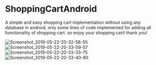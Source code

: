 # ShoppingCartAndroid
A simple and easy shopping cart implementation without using any database in android,
only some lines of code implemented for adding all functionality of shopping cart.
so enjoy your shopping cart!
thank you!

![Screenshot_2019-05-22-20-32-58-55](https://user-images.githubusercontent.com/45765123/58186338-4f7bca80-7cd2-11e9-8979-e5a7d27ba54b.png)
![Screenshot_2019-05-22-20-33-09-57](https://user-images.githubusercontent.com/45765123/58186385-67534e80-7cd2-11e9-82cb-beab6a175c58.png)
![Screenshot_2019-05-22-20-33-33-75](https://user-images.githubusercontent.com/45765123/58186442-84881d00-7cd2-11e9-8457-9f9c55c0e0b8.png)
![Screenshot_2019-05-22-20-33-40-80](https://user-images.githubusercontent.com/45765123/58186469-92d63900-7cd2-11e9-8c3d-634c5fe2d371.png)
